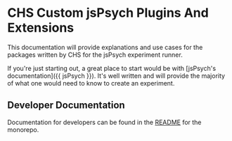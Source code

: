 # CHS Custom jsPsych Plugins And Extensions

This documentation will provide explanations and use cases for the packages
written by CHS for the jsPsych experiment runner.

If you're just starting out, a great place to start would be with [jsPsych's
documentation]({{ jsPsych }}). It's well written and will provide the majority of
what one would need to know to create an experiment.

## Developer Documentation

Documentation for developers can be found in the
[README](https://github.com/lookit/lookit-jspsych) for the monorepo.
